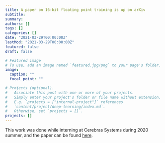 ```yaml
---
title: A paper on 16-bit floating point training is up on arXiv
subtitle:
summary: 
authors: []
tags: []
categories: []
date: "2021-03-29T00:00:00Z"
lastMod: "2021-03-29T00:00:00Z"
featured: false
draft: false

# Featured image
# To use, add an image named `featured.jpg/png` to your page's folder. 
image:
  caption: ""
  focal_point: ""

# Projects (optional).
#   Associate this post with one or more of your projects.
#   Simply enter your project's folder or file name without extension.
#   E.g. `projects = ["internal-project"]` references 
#   `content/project/deep-learning/index.md`.
#   Otherwise, set `projects = []`.
projects: []
---
```


This work was done while interning at Cerebras Systems during 2020 summer, and the paper can be found [here](https://arxiv.org/abs/2103.15940).